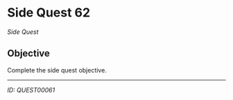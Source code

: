 # Side Quest 62

*Side Quest*

## Objective
Complete the side quest objective.

---
*ID: QUEST00061*